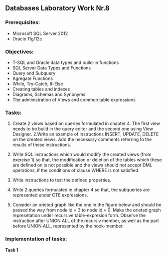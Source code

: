 ## Databases Laboratory Work Nr.8


### Prerequisites:
  - Microsoft SQL Server 2012
  - Oracle 11g/12c

### Objectives:
  - T-SQL and Oracle data types and build-in functions
  - SQL Server Data Types and Functions
  - Query and Subquery
  - Agregate Functions
  - While, Try-Catch, If-Else
  - Creating tables and indexes
  - Diagrams, Schemas and Synonyms
  - The administration of Views and common table expressions
  
 ### Tasks: 
 
 1. Create 2 views based on queries formulated in chapter 4. The first view needs to be build in the query editor and the second one using View Designer. 
 2.Write an example of instructions INSERT, UPDATE, DELETE on the created views. Add the necessary comments referring to the results of these instructions. 
 
 3. Write SQL instructions which would modify the created views (from exercise 1) so that, the modification or deletion of the tables which these are defined on is not possible and the views should not accept DML operations, if the conditions of clause WHERE is not satisfied. 
 
 4. Write instructions to test the defined properties. 
 
 5. Write 2 queries formulated in chapter 4 so that, the subqueries are represented under CTE expressions. 
 
 6. Consider an orieted graph like the one in the figure below and should be passed the way from node id = 3 to node id = 0. Make the orieted graph represetation under recursive table-expresion form. Observe the instruction after UNION ALL of the recursiv member, as well as the part before UNION ALL, represented by the hook-member. 
 
 
 ### Implementation of tasks: 
 
 **Task 1**
 
 
 
